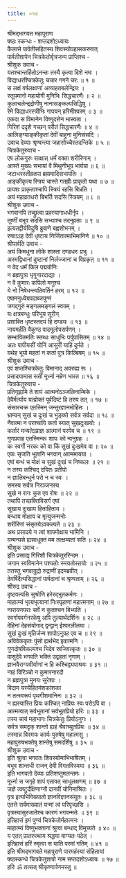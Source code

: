 ```yaml
---
title: ०१७
---
```

श्रीमद्‌भागवत महापुराण  
षष्ठः स्कन्धः - शप्तदशोऽध्यायः  
कैलासे पार्वतीसहितस्य शिवस्योपहासकरणात्   
पार्वतीशापेन चित्रकेतोर्वृत्रजन्म प्राप्तिश्च -  
श्रीशुक उवाच -   
यतश्चान्तर्हितोऽनन्तः तस्यै कृत्वा दिशे नमः ।   
विद्याधरश्चित्रकेतुः चचार गगने चरः ॥ १ ॥  
स लक्षं वर्षलक्षाणां अव्याहतबलेन्द्रियः ।   
स्तूयमानो महायोगी मुनिभिः सिद्धचारणैः ॥ २ ॥  
कुलाचलेन्द्रद्रोणीषु नानासङ्‌कल्पसिद्धिषु ।   
रेमे विद्याधरस्त्रीभिः गापयन् हरिमीश्वरम् ॥ ३ ॥  
एकदा स विमानेन विष्णुदत्तेन भास्वता ।   
गिरिशं ददृशे गच्छन् परीतं सिद्धचारणैः ॥ ४ ॥  
आलिङ्‌ग्याङ्‌कीकृतां देवीं बाहुना मुनिसंसदि ।   
उवाच देव्याः श्रृण्वन्त्या जहासोच्चैस्तदन्तिके ॥ ५ ॥  
चित्रकेतुरुवाच -   
एष लोकगुरुः साक्षात् धर्मं वक्ता शरीरिणाम् ।   
आस्ते मुख्यः सभायां वै मिथुनीभूय भार्यया ॥ ६ ॥  
जटाधरस्तीव्रतपा ब्रह्मवादिसभापतिः ।   
अङ्‌कीकृत्य स्त्रियं चास्ते गतह्रीः प्राकृतो यथा ॥ ७ ॥  
प्रायशः प्राकृताश्चापि स्त्रियं रहसि बिभ्रति ।   
अयं महाव्रतधरो बिभर्ति सदसि स्त्रियम् ॥ ८ ॥  
श्रीशुक उवाच -   
भगवानपि तच्छ्रुत्वा प्रहस्यागाधधीर्नृप ।   
तूष्णीं बभूव सदसि सभ्याश्च तदनुव्रताः ॥ ९ ॥  
इत्यतद्वीर्यविदुषि ब्रुवाणे बह्वशोभनम् ।   
रुषाऽऽह देवी धृष्टाय निर्जितात्माभिमानिने ॥ १० ॥  
श्रीपार्वति उवाच -   
अयं किमधुना लोके शास्ता दण्डधरः प्रभुः ।   
अस्मद्विधानां दुष्टानां निर्लज्जानां च विप्रकृत् ॥ ११ ॥  
न वेद धर्मं किल पद्मयोनिः   
न ब्रह्मपुत्रा भृगुनारदाद्याः ।   
न वै कुमारः कपिलो मनुश्च   
ये नो निषेधन्त्यतिवर्तिनं हरम् ॥ १२ ॥  
एषामनुध्येयपदाब्जयुग्मं   
जगद्गुरुं मङ्‌गलमङ्‌गलं स्वयम् ।   
यः क्षत्रबन्धुः परिभूय सूरीन्   
प्रशास्ति धृष्टस्तदयं हि दण्ड्यः ॥ १३ ॥  
नायमर्हति वैकुण्ठ पादमूलोपसर्पणम् ।   
सम्भावितमतिः स्तब्धः साधुभिः पर्युपासितम् ॥ १४ ॥  
अतः पापीयसीं योनिं आसुरीं याहि दुर्मते ।   
यथेह भूयो महतां न कर्ता पुत्र किल्बिषम् ॥ १५ ॥  
श्रीशुक उवाच -   
एवं शप्तश्चित्रकेतुः विमानाद् अवरुह्य सः ।   
प्रसादयामास सतीं मूर्ध्ना नम्रेण भारत ॥ १६ ॥  
चित्रकेतुरुवाच -   
प्रतिगृह्णामि ते शापं आत्मनोऽञ्जलिनाम्बिके ।   
देवैर्मर्त्याय यत्प्रोक्तं पूर्वदिष्टं हि तस्य तत् ॥ १७ ॥  
संसारचक्र एतस्मिन् जन्तुरज्ञानमोहितः ।   
भ्राम्यन् सुखं च दुःखं च भुङ्‌क्ते सर्वत्र सर्वदा ॥ १८ ॥  
नैवात्मा न परश्चापि कर्ता स्यात् सुखदुःखयोः ।   
कर्तारं मन्यतेऽप्राज्ञ आत्मानं परमेव च ॥ १९ ॥  
गुणप्रवाह एतस्मिन्कः शापः को न्वनुग्रहः ।   
कः स्वर्गो नरकः को वा किं सुखं दुःखमेव वा ॥ २० ॥  
एकः सृजति भूतानि भगवान् आत्ममायया ।   
एषां बन्धं च मोक्षं च सुखं दुःखं च निष्कलः ॥ २१ ॥  
न तस्य कश्चिद् दयितः प्रतीपो   
न ज्ञातिबन्धुर्न परो न च स्वः ।   
समस्य सर्वत्र निरञ्जनस्य   
सुखे न रागः कुत एव रोषः ॥ २२ ॥  
तथापि तच्छक्तिविसर्ग एषां   
सुखाय दुःखाय हिताहिताय ।   
बन्धाय मोक्षाय च मृत्युजन्मनोः   
शरीरिणां संसृतयेऽवकल्पते ॥ २३ ॥  
अथ प्रसादये न त्वां शापमोक्षाय भामिनि ।   
यन्मन्यसे ह्यसाधूक्तं मम तत्क्षम्यतां सति ॥ २४ ॥  
श्रीशुक उवाच -   
इति प्रसाद्य गिरिशौ चित्रकेतुररिन्दम ।   
जगाम स्वविमानेन पश्यतोः स्मयतोस्तयोः ॥ २५ ॥  
ततस्तु भगवान्रुद्रो रुद्राणीं इदमब्रवीत् ।   
देवर्षिदैत्यसिद्धानां पार्षदानां च श्रृण्वताम् ॥ २६ ॥  
श्रीरुद्र उवाच -   
दृष्टवत्यसि सुश्रोणि हरेरद्भुतकर्मणः ।   
माहात्म्यं भृत्यभृत्यानां निःस्पृहाणां महात्मनाम् ॥ २७ ॥  
नारायणपराः सर्वे न कुतश्चन बिभ्यति ।   
स्वर्गापवर्गनरकेषु अपि तुल्यार्थदर्शिनः ॥ २८ ॥  
देहिनां देहसंयोगाद् द्वन्द्वान् ईश्वरलीलया ।   
सुखं दुःखं मृतिर्जन्म शापोऽनुग्रह एव च ॥ २९ ॥  
अविवेककृतः पुंसो ह्यर्थभेद इवात्मनि ।   
गुणदोषविकल्पश्च भिदेव स्रजिवत्कृतः ॥ ३० ॥  
वासुदेवे भगवति भक्तिं उद्वहतां नृणाम् ।   
ज्ञानवैराग्यवीर्याणां न हि कश्चिद्व्यपाश्रयः ॥ ३१ ॥  
नाहं विरिञ्चो न कुमारनारदौ   
न ब्रह्मपुत्रा मुनयः सुरेशाः ।   
विदाम यस्येहितमंशकांशका   
न तत्स्वरूपं पृथगीशमानिनः ॥ ३२ ॥  
न ह्यस्यास्ति प्रियः कश्चित् नाप्रियः स्वः परोऽपि वा ।   
आत्मत्वात् सर्वभूतानां सर्वभूतप्रियो हरिः ॥ ३३ ॥  
तस्य चायं महाभागः चित्रकेतुः प्रियोऽनुगः ।   
सर्वत्र समदृक् शान्तो ह्यहं चैवाच्युतप्रियः ॥ ३४ ॥  
तस्मान्न विस्मयः कार्यः पुरुषेषु महात्मसु ।   
महापुरुषभक्तेषु शान्तेषु समदर्शिषु ॥ ३५ ॥  
श्रीशुक उवाच -   
इति श्रुत्वा भगवतः शिवस्योमाभिभाषितम् ।   
बभूव शान्तधी राजन् देवी विगतविस्मया ॥ ३६ ॥  
इति भागवतो देव्याः प्रतिशप्तुमलन्तमः ।   
मूर्ध्ना स जगृहे शापं एतावत् साधुलक्षणम् ॥ ३७ ॥  
जज्ञे त्वष्टुर्दक्षिणाग्नौ दानवीं योनिमाश्रितः ।   
वृत्र इत्यभिविख्यातो ज्ञानविज्ञानसंयुतः ॥ ३८ ॥  
एतत्ते सर्वमाख्यातं यन्मां त्वं परिपृच्छसि ।   
वृत्रस्यासुरजातेश्च कारणं भगवन्मतेः ॥ ३९ ॥  
इतिहासं इमं पुण्यं चित्रकेतोर्महात्मनः ।   
माहात्म्यं विष्णुभक्तानां श्रुत्वा बन्धाद् विमुच्यते ॥ ४० ॥  
य एतत् प्रातरुत्थाय श्रद्धया वाग्यतः पठेत् ।   
इतिहासं हरिं स्मृत्वा स याति परमां गतिम् ॥ ४१ ॥  
इति श्रीमद्‌भागवते महापुराणे पारमहंस्यां संहितायां   
षष्ठस्कन्धे चित्रकेतुशापो नाम सप्तदशोऽध्यायः ॥ १७ ॥   
हरिः ॐ तत्सत् श्रीकृष्णार्पणमस्तु ॥ 